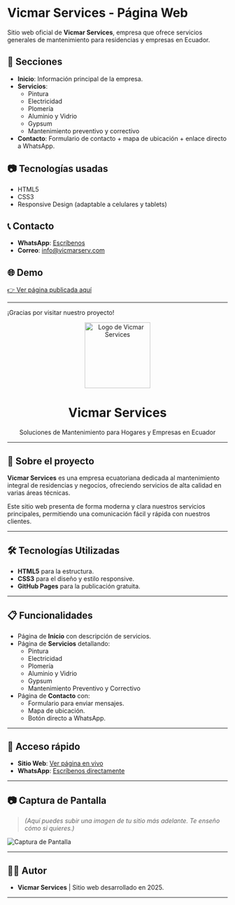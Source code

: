 # Vicmar Services - Página Web

Sitio web oficial de **Vicmar Services**, empresa que ofrece servicios generales de mantenimiento para residencias y empresas en Ecuador.

## 🚀 Secciones

- **Inicio**: Información principal de la empresa.
- **Servicios**: 
  - Pintura
  - Electricidad
  - Plomería
  - Aluminio y Vidrio
  - Gypsum
  - Mantenimiento preventivo y correctivo
- **Contacto**: Formulario de contacto + mapa de ubicación + enlace directo a WhatsApp.

## 📷 Tecnologías usadas

- HTML5
- CSS3
- Responsive Design (adaptable a celulares y tablets)

## 📞 Contacto

- **WhatsApp**: [Escríbenos](https://wa.me/593969054410)
- **Correo**: info@vicmarserv.com

## 🌐 Demo

[👉 Ver página publicada aquí](https://fcalvopi.github.io/vicmarserv-website/)

---

¡Gracias por visitar nuestro proyecto!
<div align="center">
  <img src="https://via.placeholder.com/150" alt="Logo de Vicmar Services" width="150" height="150"/>
  <h1>Vicmar Services</h1>
  <p>Soluciones de Mantenimiento para Hogares y Empresas en Ecuador</p>
</div>

---

## 🚀 Sobre el proyecto

**Vicmar Services** es una empresa ecuatoriana dedicada al mantenimiento integral de residencias y negocios, ofreciendo servicios de alta calidad en varias áreas técnicas.

Este sitio web presenta de forma moderna y clara nuestros servicios principales, permitiendo una comunicación fácil y rápida con nuestros clientes.

---

## 🛠️ Tecnologías Utilizadas

- **HTML5** para la estructura.
- **CSS3** para el diseño y estilo responsive.
- **GitHub Pages** para la publicación gratuita.

---

## 📋 Funcionalidades

- Página de **Inicio** con descripción de servicios.
- Página de **Servicios** detallando:
  - Pintura
  - Electricidad
  - Plomería
  - Aluminio y Vidrio
  - Gypsum
  - Mantenimiento Preventivo y Correctivo
- Página de **Contacto** con:
  - Formulario para enviar mensajes.
  - Mapa de ubicación.
  - Botón directo a WhatsApp.

---

## 📱 Acceso rápido

- **Sitio Web**: [Ver página en vivo](https://fcalvopi.github.io/vicmarserv-website/)
- **WhatsApp**: [Escríbenos directamente](https://wa.me/593969054410)

---

## 📷 Captura de Pantalla

> *(Aquí puedes subir una imagen de tu sitio más adelante. Te enseño cómo si quieres.)*

![Captura de Pantalla](https://via.placeholder.com/1200x600?text=Captura+de+pantalla+del+sitio+Vicmar+Services)

---

## 👨‍💻 Autor

- **Vicmar Services** | Sitio web desarrollado en 2025.

---

